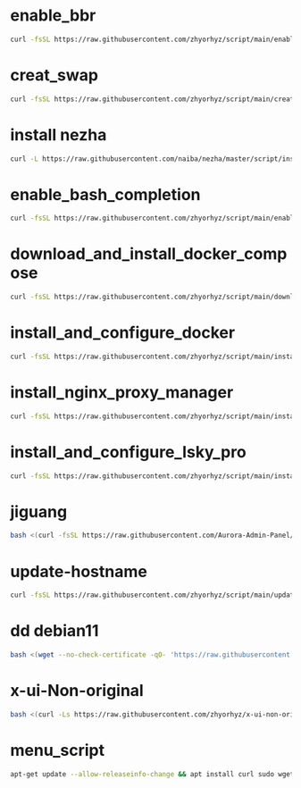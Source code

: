 # enable_bbr
```bash
curl -fsSL https://raw.githubusercontent.com/zhyorhyz/script/main/enable_bbr.sh | sudo bash
```
# creat_swap
```bash
curl -fsSL https://raw.githubusercontent.com/zhyorhyz/script/main/creat_swap.sh -o creat_swap.sh && sudo chmod +x creat_swap.sh && sudo ./creat_swap.sh && sudo rm -rf creat_swap.sh
```
# install nezha
```bash
curl -L https://raw.githubusercontent.com/naiba/nezha/master/script/install.sh -o nezha.sh && chmod +x nezha.sh && sudo ./nezha.sh
```
# enable_bash_completion
```bash
curl -fsSL https://raw.githubusercontent.com/zhyorhyz/script/main/enable_bash_completion.sh | sudo bash
```
# download_and_install_docker_compose
```bash
curl -fsSL https://raw.githubusercontent.com/zhyorhyz/script/main/download_and_install_docker_compose.sh | sudo bash
```
# install_and_configure_docker
```bash
curl -fsSL https://raw.githubusercontent.com/zhyorhyz/script/main/install_and_configure_docker.sh | sudo bash
```
# install_nginx_proxy_manager
```bash
curl -fsSL https://raw.githubusercontent.com/zhyorhyz/script/main/install_nginx_proxy_manager.sh | sudo bash
```
# install_and_configure_lsky_pro
```bash
curl -fsSL https://raw.githubusercontent.com/zhyorhyz/script/main/install_and_configure_lsky_pro.sh | sudo bash
```
# jiguang
```bash
bash <(curl -fsSL https://raw.githubusercontent.com/Aurora-Admin-Panel/deploy/main/install.sh)
```
# update-hostname
```bash
curl -fsSL https://raw.githubusercontent.com/zhyorhyz/script/main/update-hostname.sh -o update-hostname.sh && chmod +x update-hostname.sh && sudo ./update-hostname.sh && sudo rm -rf update-hostname.sh
```
# dd debian11
```bash
bash <(wget --no-check-certificate -qO- 'https://raw.githubusercontent.com/zhyorhyz/dd/master/InstallNET.sh') -d 11 -v 64 -p "12345zxc" -port "22"
```
# x-ui-Non-original
```bash
bash <(curl -Ls https://raw.githubusercontent.com/zhyorhyz/x-ui-non-original/main/install.sh)
```
# menu_script
```bash
apt-get update --allow-releaseinfo-change && apt install curl sudo wget parted -y && curl -fsSL https://raw.githubusercontent.com/zhyorhyz/script/main/menu_script.sh -o menu_script.sh && chmod +x menu_script.sh && ./menu_script.sh && rm -rf menu_script.sh
```